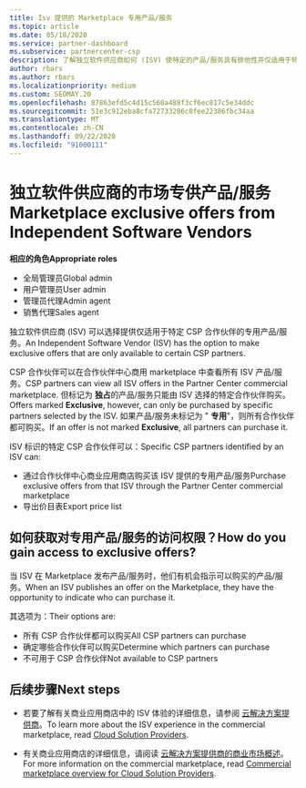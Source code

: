 ```yaml
---
title: Isv 提供的 Marketplace 专用产品/服务
ms.topic: article
ms.date: 05/18/2020
ms.service: partner-dashboard
ms.subservice: partnercenter-csp
description: 了解独立软件供应商如何 (ISV) 使特定的产品/服务具有排他性并仅适用于特定的 CSP 合作伙伴。
author: rbars
ms.author: rbars
ms.localizationpriority: medium
ms.custom: SEOMAY.20
ms.openlocfilehash: 87863efd5c4d15c560a488f3cf6ec817c5e34ddc
ms.sourcegitcommit: 51e3c912eba8cfa72733206c0fee22386fbc34aa
ms.translationtype: MT
ms.contentlocale: zh-CN
ms.lasthandoff: 09/22/2020
ms.locfileid: "91000111"
---
```

# <a name="marketplace-exclusive-offers-from-independent-software-vendors"></a><span data-ttu-id="e5ae2-103">独立软件供应商的市场专供产品/服务</span><span class="sxs-lookup"><span data-stu-id="e5ae2-103">Marketplace exclusive offers from Independent Software Vendors</span></span>

<span data-ttu-id="e5ae2-104">**相应的角色**</span><span class="sxs-lookup"><span data-stu-id="e5ae2-104">**Appropriate roles**</span></span>

- <span data-ttu-id="e5ae2-105">全局管理员</span><span class="sxs-lookup"><span data-stu-id="e5ae2-105">Global admin</span></span>
- <span data-ttu-id="e5ae2-106">用户管理员</span><span class="sxs-lookup"><span data-stu-id="e5ae2-106">User admin</span></span>
- <span data-ttu-id="e5ae2-107">管理员代理</span><span class="sxs-lookup"><span data-stu-id="e5ae2-107">Admin agent</span></span>
- <span data-ttu-id="e5ae2-108">销售代理</span><span class="sxs-lookup"><span data-stu-id="e5ae2-108">Sales agent</span></span>

<span data-ttu-id="e5ae2-109">独立软件供应商 (ISV) 可以选择提供仅适用于特定 CSP 合作伙伴的专用产品/服务。</span><span class="sxs-lookup"><span data-stu-id="e5ae2-109">An Independent Software Vendor (ISV) has the option to make exclusive offers that are only available to certain CSP partners.</span></span>

<span data-ttu-id="e5ae2-110">CSP 合作伙伴可以在合作伙伴中心商用 marketplace 中查看所有 ISV 产品/服务。</span><span class="sxs-lookup"><span data-stu-id="e5ae2-110">CSP partners can view all ISV offers in the Partner Center commercial marketplace.</span></span> <span data-ttu-id="e5ae2-111">但标记为 **独占**的产品/服务只能由 ISV 选择的特定合作伙伴购买。</span><span class="sxs-lookup"><span data-stu-id="e5ae2-111">Offers marked **Exclusive**, however, can only be purchased by specific partners selected by the ISV.</span></span> <span data-ttu-id="e5ae2-112">如果产品/服务未标记为 " **专用**"，则所有合作伙伴都可购买。</span><span class="sxs-lookup"><span data-stu-id="e5ae2-112">If an offer is not marked **Exclusive**, all partners can purchase it.</span></span>

<span data-ttu-id="e5ae2-113">ISV 标识的特定 CSP 合作伙伴可以：</span><span class="sxs-lookup"><span data-stu-id="e5ae2-113">Specific CSP partners identified by an ISV can:</span></span>

- <span data-ttu-id="e5ae2-114">通过合作伙伴中心商业应用商店购买该 ISV 提供的专用产品/服务</span><span class="sxs-lookup"><span data-stu-id="e5ae2-114">Purchase exclusive offers from that ISV through the Partner Center commercial marketplace</span></span>
- <span data-ttu-id="e5ae2-115">导出价目表</span><span class="sxs-lookup"><span data-stu-id="e5ae2-115">Export price list</span></span>

## <a name="how-do-you-gain-access-to-exclusive-offers"></a><span data-ttu-id="e5ae2-116">如何获取对专用产品/服务的访问权限？</span><span class="sxs-lookup"><span data-stu-id="e5ae2-116">How do you gain access to exclusive offers?</span></span>

<span data-ttu-id="e5ae2-117">当 ISV 在 Marketplace 发布产品/服务时，他们有机会指示可以购买的产品/服务。</span><span class="sxs-lookup"><span data-stu-id="e5ae2-117">When an ISV publishes an offer on the Marketplace, they have the opportunity to indicate who can purchase it.</span></span>

<span data-ttu-id="e5ae2-118">其选项为：</span><span class="sxs-lookup"><span data-stu-id="e5ae2-118">Their options are:</span></span>

- <span data-ttu-id="e5ae2-119">所有 CSP 合作伙伴都可以购买</span><span class="sxs-lookup"><span data-stu-id="e5ae2-119">All CSP partners can purchase</span></span>
- <span data-ttu-id="e5ae2-120">确定哪些合作伙伴可以购买</span><span class="sxs-lookup"><span data-stu-id="e5ae2-120">Determine which partners can purchase</span></span>
- <span data-ttu-id="e5ae2-121">不可用于 CSP 合作伙伴</span><span class="sxs-lookup"><span data-stu-id="e5ae2-121">Not available to CSP partners</span></span>

## <a name="next-steps"></a><span data-ttu-id="e5ae2-122">后续步骤</span><span class="sxs-lookup"><span data-stu-id="e5ae2-122">Next steps</span></span>

- <span data-ttu-id="e5ae2-123">若要了解有关商业应用商店中的 ISV 体验的详细信息，请参阅 [云解决方案提供商](/azure/marketplace/cloud-solution-providers)。</span><span class="sxs-lookup"><span data-stu-id="e5ae2-123">To learn more about the ISV experience in the commercial marketplace, read [Cloud Solution Providers](/azure/marketplace/cloud-solution-providers).</span></span>

- <span data-ttu-id="e5ae2-124">有关商业应用商店的详细信息，请阅读 [云解决方案提供商的商业市场概述](csp-commercial-marketplace-overview.md)。</span><span class="sxs-lookup"><span data-stu-id="e5ae2-124">For more information on the commercial marketplace, read [Commercial marketplace overview for Cloud Solution Providers](csp-commercial-marketplace-overview.md).</span></span>